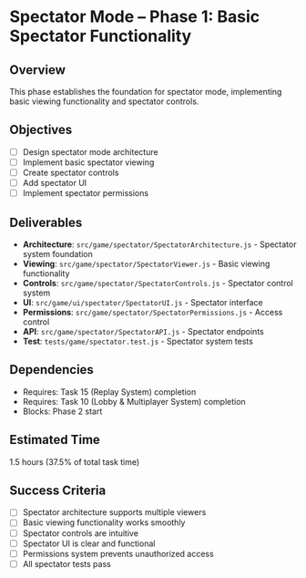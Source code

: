 # Spectator Mode – Phase 1: Basic Spectator Functionality

## Overview
This phase establishes the foundation for spectator mode, implementing basic viewing functionality and spectator controls.

## Objectives
- [ ] Design spectator mode architecture
- [ ] Implement basic spectator viewing
- [ ] Create spectator controls
- [ ] Add spectator UI
- [ ] Implement spectator permissions

## Deliverables
- **Architecture**: `src/game/spectator/SpectatorArchitecture.js` - Spectator system foundation
- **Viewing**: `src/game/spectator/SpectatorViewer.js` - Basic viewing functionality
- **Controls**: `src/game/spectator/SpectatorControls.js` - Spectator control system
- **UI**: `src/game/ui/spectator/SpectatorUI.js` - Spectator interface
- **Permissions**: `src/game/spectator/SpectatorPermissions.js` - Access control
- **API**: `src/game/spectator/SpectatorAPI.js` - Spectator endpoints
- **Test**: `tests/game/spectator.test.js` - Spectator system tests

## Dependencies
- Requires: Task 15 (Replay System) completion
- Requires: Task 10 (Lobby & Multiplayer System) completion
- Blocks: Phase 2 start

## Estimated Time
1.5 hours (37.5% of total task time)

## Success Criteria
- [ ] Spectator architecture supports multiple viewers
- [ ] Basic viewing functionality works smoothly
- [ ] Spectator controls are intuitive
- [ ] Spectator UI is clear and functional
- [ ] Permissions system prevents unauthorized access
- [ ] All spectator tests pass 